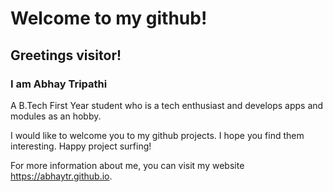 # Welcome to my github!

## Greetings visitor!

### I am Abhay Tripathi

A B.Tech First Year student who is a tech enthusiast and develops apps and modules as an hobby.

I would like to welcome you to my github projects. I hope you find them interesting. Happy project surfing!

For more information about me, you can visit my website https://abhaytr.github.io.
